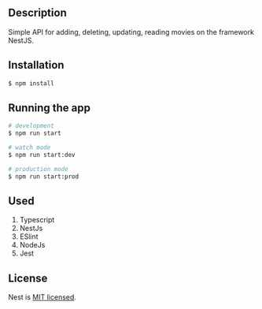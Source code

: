
## Description
Simple API for adding, deleting, updating, reading movies on the framework NestJS.

## Installation

```bash
$ npm install
```

## Running the app

```bash
# development
$ npm run start

# watch mode
$ npm run start:dev

# production mode
$ npm run start:prod
```

## Used
1. Typescript
2. NestJs
3. ESlint
4. NodeJs
5. Jest

## License

Nest is [MIT licensed](LICENSE).
